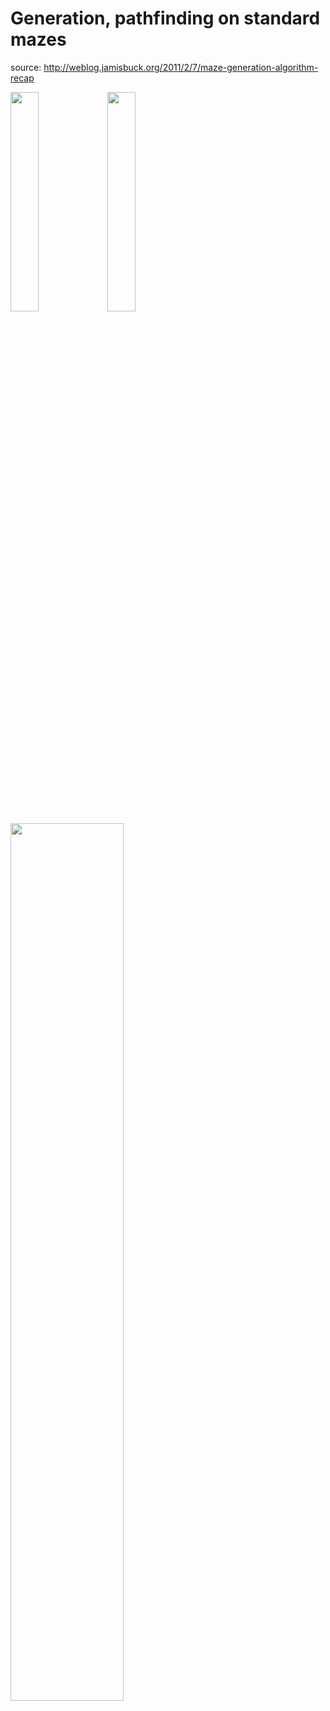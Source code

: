 # Generation, pathfinding on standard mazes
source: http://weblog.jamisbuck.org/2011/2/7/maze-generation-algorithm-recap


<div align="left" width="100%">
    <img width="30%" src="https://user-images.githubusercontent.com/74459226/99155011-9f173880-26b4-11eb-8030-cd63d1cd80df.PNG"/>
    <img width="30%" src="https://user-images.githubusercontent.com/74459226/99155114-6a57b100-26b5-11eb-9611-8f6ea929d244.PNG"/>
</div>
<img align="left" width="60%" src="https://user-images.githubusercontent.com/73102263/99535631-725f6b80-29a9-11eb-8c64-a0fa3378f552.png"/>
